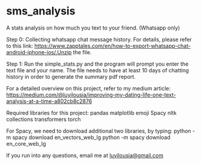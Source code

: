 # sms_analysis
A stats analysis on how much you text to your friend. (Whatsapp only)

Step 0:
Collecting whatsapp chat message history. For details, please refer to this link: https://www.zapptales.com/en/how-to-export-whatsapp-chat-android-iphone-ios/.Unzip the file.

Step 1:
Run the simple_stats.py and the program will prompt you enter the text file and your name. The file needs to have at least 10 days of chatting history in order to generate the summary pdf report.

For a detailed overview on this project, refer to my medium article: https://medium.com/@luyilousia/improving-my-dating-life-one-text-analysis-at-a-time-a802cb8c2876

Required libraries for this project:
pandas
matplotlib
emoji
Spacy
nltk
collections
transformers 
torch

For Spacy, we need to download additional two libraries, by typing: 
python -m spacy download en_vectors_web_lg
python -m spacy download en_core_web_lg

If you run into any questions, email me at luyilousia@gmail.com
